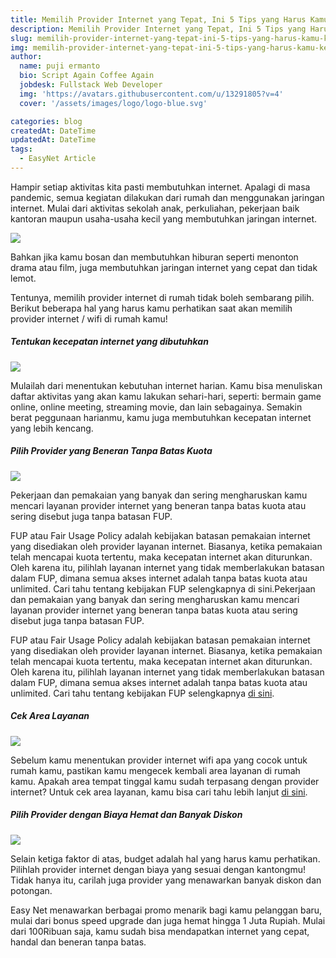 ```yaml
---
title: Memilih Provider Internet yang Tepat, Ini 5 Tips yang Harus Kamu Ketahui!
description: Memilih Provider Internet yang Tepat, Ini 5 Tips yang Harus Kamu Ketahui!...
slug: memilih-provider-internet-yang-tepat-ini-5-tips-yang-harus-kamu-ketahui
img: memilih-provider-internet-yang-tepat-ini-5-tips-yang-harus-kamu-ketahui.jpg
author:
  name: puji ermanto
  bio: Script Again Coffee Again
  jobdesk: Fullstack Web Developer
  img: 'https://avatars.githubusercontent.com/u/13291805?v=4'
  cover: '/assets/images/logo/logo-blue.svg'

categories: blog
createdAt: DateTime
updatedAt: DateTime
tags:
  - EasyNet Article
---  
```


Hampir setiap aktivitas kita pasti membutuhkan internet. Apalagi di masa pandemic, semua kegiatan dilakukan dari rumah dan menggunakan jaringan internet. Mulai dari aktivitas sekolah anak, perkuliahan, pekerjaan baik kantoran maupun usaha-usaha kecil yang membutuhkan jaringan internet.  

<img src="https://fiber.google.com/img/google-fiber-business-logo-share.png" class="img-fluid">  

Bahkan jika kamu bosan dan membutuhkan hiburan seperti menonton drama atau film, juga membutuhkan jaringan internet yang cepat dan tidak lemot.

Tentunya, memilih provider internet di rumah tidak boleh sembarang pilih. Berikut beberapa hal yang harus kamu perhatikan saat akan memilih provider internet / wifi di rumah kamu!  

##### Tentukan kecepatan internet yang dibutuhkan  

<img src="https://www.flokq.com/blog/wp-content/uploads/2020/12/provider-internet-800x449.jpg" class="img-fluid"/>

Mulailah dari menentukan kebutuhan internet harian. Kamu bisa menuliskan daftar aktivitas yang akan kamu lakukan sehari-hari, seperti: bermain game online, online meeting, streaming movie, dan lain sebagainya. Semakin berat peggunaan harianmu, kamu juga membutuhkan kecepatan internet yang lebih kencang.  

##### Pilih Provider yang Beneran Tanpa Batas Kuota  

<img src="https://www.iselect.com.au/content/uploads/2020/05/Woman-suing-laptop-living-room.jpg" class="img-fluid"/> 

Pekerjaan dan pemakaian yang banyak dan sering mengharuskan kamu mencari layanan provider internet yang beneran tanpa batas kuota atau sering disebut juga tanpa batasan FUP.

FUP atau Fair Usage Policy adalah kebijakan batasan pemakaian internet yang disediakan oleh provider layanan internet. Biasanya, ketika pemakaian telah mencapai kuota tertentu, maka kecepatan internet akan diturunkan. Oleh karena itu, pilihlah layanan internet yang tidak memberlakukan batasan dalam FUP, dimana semua akses internet adalah tanpa batas kuota atau unlimited. Cari tahu tentang kebijakan FUP selengkapnya di sini.Pekerjaan dan pemakaian yang banyak dan sering mengharuskan kamu mencari layanan provider internet yang beneran tanpa batas kuota atau sering disebut juga tanpa batasan FUP.

FUP atau Fair Usage Policy adalah kebijakan batasan pemakaian internet yang disediakan oleh provider layanan internet. Biasanya, ketika pemakaian telah mencapai kuota tertentu, maka kecepatan internet akan diturunkan. Oleh karena itu, pilihlah layanan internet yang tidak memberlakukan batasan dalam FUP, dimana semua akses internet adalah tanpa batas kuota atau unlimited. Cari tahu tentang kebijakan FUP selengkapnya <a  target="_blank" href="https://api.whatsapp.com/send?phone=6285322799975&text=Halo+%21%21++easy+net%2C+saya+ingin+order+layanan+internet+BWA+-+100+Mbps">di sini</a>.  

##### Cek Area Layanan  
<img src="https://norvado.com/wp-content/uploads/2020/09/pexels-christina-morillo-1181248-scaled.jpg" class="img-fluid">  

Sebelum kamu menentukan provider internet wifi apa yang cocok untuk rumah kamu, pastikan kamu mengecek kembali area layanan di rumah kamu. Apakah area tempat tinggal kamu sudah terpasang dengan provider internet? Untuk cek area layanan, kamu bisa cari tahu lebih lanjut <a  target="_blank" href="https://api.whatsapp.com/send?phone=6285322799975&text=Halo+%21%21++easy+net%2C+saya+ingin+order+layanan+internet+BWA+-+100+Mbps">di sini</a>.  

##### Pilih Provider dengan Biaya Hemat dan Banyak Diskon  

<img src="https://s3.us-west-2.amazonaws.com/wakegov.com.if-us-west-2/prod/styles/max_1300x1300/s3/images/2020-10/ISPs_iStock-1198401598_resized.jpg?itok=Uzxwxe_O" class="img-fluid">  

Selain ketiga faktor di atas, budget adalah hal yang harus kamu perhatikan. Pilihlah provider internet dengan biaya yang sesuai dengan kantongmu! Tidak hanya itu, carilah juga provider yang menawarkan banyak diskon dan potongan.

Easy Net menawarkan berbagai promo menarik bagi kamu pelanggan baru, mulai dari bonus speed upgrade dan juga hemat hingga 1 Juta Rupiah. Mulai dari 100Ribuan saja, kamu sudah bisa mendapatkan internet yang cepat, handal dan beneran tanpa batas.
